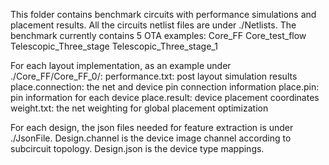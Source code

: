 This folder contains benchmark circuits with performance simulations and placement results. 
All the circuits netlist files are under ./Netlists. 
The benchmark currently contains 5 OTA examples:
    Core_FF
    Core_test_flow
    Telescopic_Three_stage
    Telescopic_Three_stage_1

For each layout implementation, as an example under ./Core_FF/Core_FF_0/:
    performance.txt: post layout simulation results
    place.connection: the net and device pin connection information
    place.pin: pin information for each device
    place.result: device placement coordinates
    weight.txt: the net weighting for global placement optimization

For each design, the json files needed for feature extraction is under ./JsonFile.
Design.channel is the device image channel according to subcircuit topology.
Design.json is the device type mappings.

